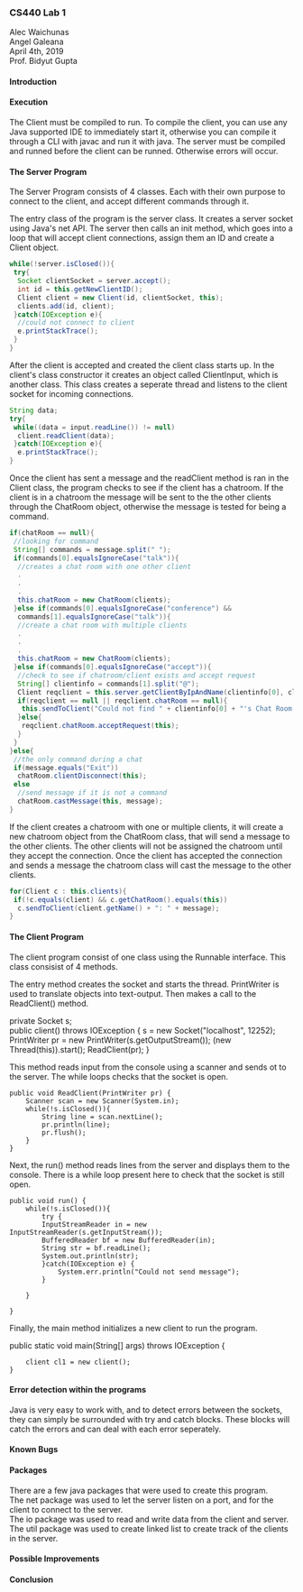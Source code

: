 ### CS440 Lab 1

Alec Waichunas  
Angel Galeana  
April 4th, 2019  
Prof. Bidyut Gupta  

#### Introduction


#### Execution
The Client must be compiled to run. To compile the client, you can use any Java supported IDE to immediately start it, otherwise you can compile it through a CLI with javac and run it with java. The server must be
compiled and runned before the client can be runned. Otherwise errors will occur.

#### The Server Program
The Server Program consists of 4 classes. Each with their own purpose to connect to the client, and accept different commands through it.

The entry class of the program is the server class. It creates a server socket using Java's net API. The server then calls an init method, which goes into a loop that will accept client connections, assign them an ID and create a Client object. 
````java
while(!server.isClosed()){
 try{
  Socket clientSocket = server.accept();
  int id = this.getNewClientID();
  Client client = new Client(id, clientSocket, this);
  clients.add(id, client);
 }catch(IOException e){
  //could not connect to client
  e.printStackTrace();
 }
}
````

After the client is accepted and created the client class starts up. In the client's class constructor it creates an object called ClientInput, which is another class. This class creates a seperate thread and listens to the client socket for incoming connections.
````java
String data;
try{
 while((data = input.readLine()) != null)
  client.readClient(data);
 }catch(IOException e){
  e.printStackTrace();
}
````
Once the client has sent a message and the readClient method is ran in the Client class, the program checks to see if the client has a chatroom. If the client is in a chatroom the message will be sent to the the other clients through the ChatRoom object, otherwise the message is tested for being a command.
````java
if(chatRoom == null){
 //looking for command
 String[] commands = message.split(" ");
 if(commands[0].equalsIgnoreCase("talk")){
  //creates a chat room with one other client
  .
  .
  .
  this.chatRoom = new ChatRoom(clients);
 }else if(commands[0].equalsIgnoreCase("conference") &&
  commands[1].equalsIgnoreCase("talk")){
  //create a chat room with multiple clients
  .
  .
  .
  this.chatRoom = new ChatRoom(clients);
 }else if(commands[0].equalsIgnoreCase("accept")){
  //check to see if chatroom/client exists and accept request
  String[] clientinfo = commands[1].split("@");
  Client reqclient = this.server.getClientByIpAndName(clientinfo[0], clientinfo[1]);
  if(reqclient == null || reqclient.chatRoom == null){
   this.sendToClient("Could not find " + clientinfo[0] + "'s Chat Room!'");
  }else{
   reqclient.chatRoom.acceptRequest(this);
  }
 }
}else{
 //the only command during a chat
 if(message.equals("Exit"))
  chatRoom.clientDisconnect(this);
 else
  //send message if it is not a command
  chatRoom.castMessage(this, message);
}
````
If the client creates a chatroom with one or multiple clients, it will create a new chatroom object from the ChatRoom class, that will send a message to the other clients. The other clients will not be assigned the chatroom until they accept the connection. Once the client has accepted the connection and sends a message the chatroom class will cast the message to the other clients.

````java
for(Client c : this.clients){
 if(!c.equals(client) && c.getChatRoom().equals(this))
  c.sendToClient(client.getName() + ": " + message);
}
````


#### The Client Program
The client program consist of one class using the Runnable interface. This class consisist of 4 methods. 

The entry method creates the socket and starts the thread. PrintWriter is used to translate objects into text-output. Then makes
a call to the ReadClient() method.

private Socket s;	
	public client() throws IOException {
		s = new Socket("localhost", 12252);
		PrintWriter pr = new PrintWriter(s.getOutputStream());
		(new Thread(this)).start();
		ReadClient(pr);
	}
	
  This method reads input from the console using a scanner and sends ot to the server. The while loops checks that the socket is open.
  
	public void ReadClient(PrintWriter pr) {
		Scanner scan = new Scanner(System.in);
		while(!s.isClosed()){
			String line = scan.nextLine();
			pr.println(line);
			pr.flush();
		}
	}
	
  
  Next, the run() method reads lines from the server and displays them to the console. There is a while loop present here to check that
  the socket is still open.
  
	public void run() {
		while(!s.isClosed()){
			try {
			InputStreamReader in = new InputStreamReader(s.getInputStream());
			BufferedReader bf = new BufferedReader(in);
			String str = bf.readLine();
			System.out.println(str);
			}catch(IOException e) {
				System.err.println("Could not send message");
			}
			
		}
		
	}
  
  Finally, the main method initializes a new client to run the program. 
  
  public static void main(String[] args) throws IOException {
	
		client cl1 = new client();
	}

#### Error detection within the programs
Java is very easy to work with, and to detect errors between the sockets, they can simply be surrounded with try and catch blocks. These blocks will catch the errors and can deal with each error seperately. 

#### Known Bugs
 
#### Packages
There are a few java packages that were used to create this program.  
The net package was used to let the server listen on a port, and for the client to connect to the server.  
The io package was used to read and write data from the client and server.  
The util package was used to create linked list to create track of the clients in the server.  

#### Possible Improvements

 
#### Conclusion

